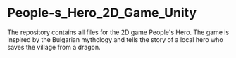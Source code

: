 # People-s_Hero_2D_Game_Unity
The repository contains all files for the 2D game People's Hero. The game is inspired by the Bulgarian mythology and tells the story of a local hero who saves the village from a dragon.
